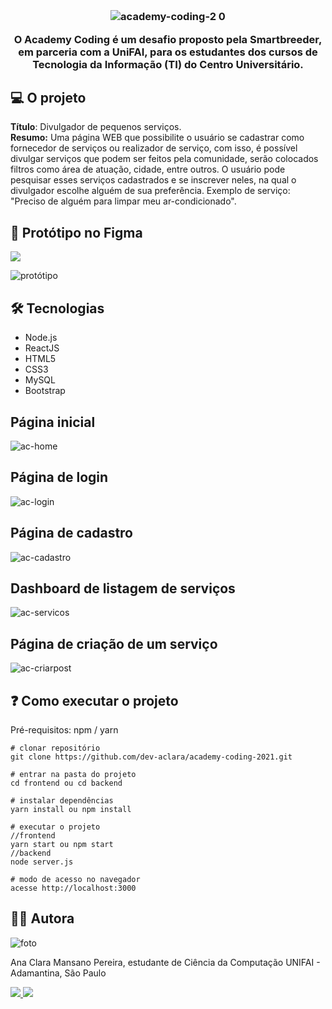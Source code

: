 <h3 align="center">
 <br>
 
![academy-coding-2 0](https://user-images.githubusercontent.com/57874018/151084520-7a266d3e-974e-4563-9f4c-6c820a15f118.png)
  <p align="center"> O Academy Coding é um desafio proposto pela Smartbreeder, em parceria com a UniFAI, para os estudantes dos cursos de Tecnologia da Informação (TI) do Centro Universitário. </p>
</h3>

## 💻 O projeto

**Título**: Divulgador de pequenos serviços. 
<br>
**Resumo:** Uma página WEB que possibilite o usuário se cadastrar como fornecedor de
serviços ou realizador de serviço, com isso, é possível divulgar serviços que podem ser
feitos pela comunidade, serão colocados filtros como área de atuação, cidade, entre
outros. O usuário pode pesquisar esses serviços cadastrados e se inscrever neles, na qual o
divulgador escolhe alguém de sua preferência. Exemplo de serviço: "Preciso de alguém
para limpar meu ar-condicionado".

## 🎨 Protótipo no Figma

<a href="https://www.figma.com/proto/etS2gsL3TVLuisVZLoDAtA/SmartBreeder?node-id=1%3A9&scaling=contain&page-id=0%3A1"><img src="https://img.shields.io/badge/figma-%23F24E1E.svg?style=for-the-badge&logo=figma&logoColor=purple">
</a>

![protótipo](https://user-images.githubusercontent.com/57874018/151085694-cb12cb4e-9f28-475f-b4ac-615b0bae7ea2.png)

## 🛠️ Tecnologias 

- Node.js 
- ReactJS
- HTML5
- CSS3
- MySQL
- Bootstrap

## Página inicial 
![ac-home](https://user-images.githubusercontent.com/57874018/151085867-3444d0ac-7812-402f-8135-54b625119dee.png)

## Página de login
![ac-login](https://user-images.githubusercontent.com/57874018/151085894-feea0fd2-0dbf-4633-8789-2c8d51b877f7.png)

## Página de cadastro 
![ac-cadastro](https://user-images.githubusercontent.com/57874018/151085902-2cfba99c-7640-4c46-b8a2-498b81571f5b.png)

## Dashboard de listagem de serviços
![ac-servicos](https://user-images.githubusercontent.com/57874018/151085904-037a1440-d28e-49ed-98ad-6f2c54b6d03e.png)

## Página de criação de um serviço
![ac-criarpost](https://user-images.githubusercontent.com/57874018/151085905-3781ed29-f884-4f4f-9544-8339d8d58029.png)

## ❓ Como executar o projeto

Pré-requisitos: npm / yarn

```
# clonar repositório
git clone https://github.com/dev-aclara/academy-coding-2021.git

# entrar na pasta do projeto 
cd frontend ou cd backend

# instalar dependências
yarn install ou npm install

# executar o projeto
//frontend
yarn start ou npm start
//backend
node server.js

# modo de acesso no navegador
acesse http://localhost:3000
```
## 👩‍💻 Autora

![foto](https://user-images.githubusercontent.com/57874018/149634003-6d5be3b7-bbbd-47aa-8bf0-06157bd42dca.png)

Ana Clara Mansano Pereira, estudante de Ciência da Computação UNIFAI - Adamantina, São Paulo

<a href="https://www.linkedin.com/in/ana-clara-mansano-5051011ab/"><img src="https://img.shields.io/badge/LinkedIn-0077B5?style=for-the-badge&logo=linkedin&logoColor=white">
</a>
<a href="https://github.com/dev-aclara"><img src="https://img.shields.io/badge/GitHub-100000?style=for-the-badge&logo=github&logoColor=white">
</a>
